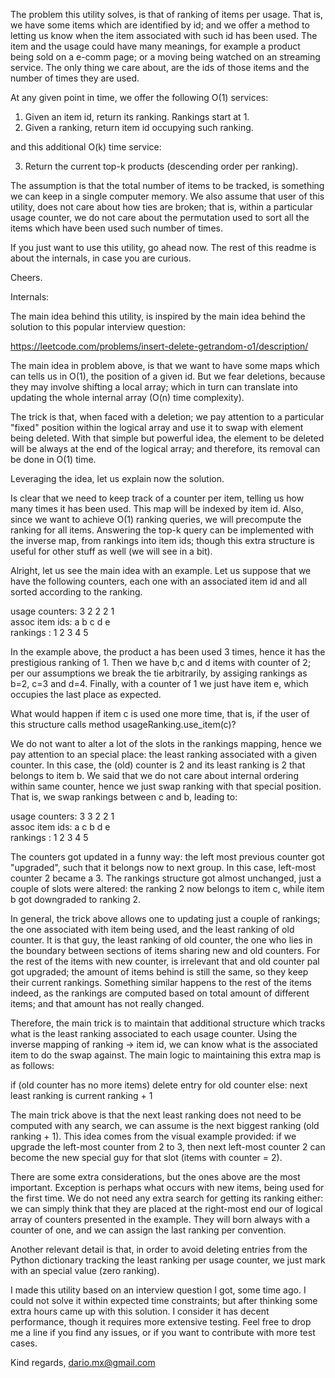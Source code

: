 The problem this utility solves, is that of ranking of items per usage. That is, 
we have some items which are identified by id; and we offer a method to letting
us know when the item associated with such id has been used. The item and the 
usage could have many meanings, for example a product being sold on a e-comm
page; or a moving being watched on an streaming service. The only thing we care
about, are the ids of those items and the number of times they are used.

At any given point in time, we offer the following O(1) services:

1. Given an item id, return its ranking. Rankings start at 1.
2. Given a ranking, return item id occupying such ranking.

and this additional O(k) time service:

3. Return the current top-k products (descending order per ranking).

The assumption is that the total number of items to be tracked, is something we
can keep in a single computer memory. We also assume that user of this utility,
does not care about how ties are broken; that is, within a particular usage
counter, we do not care about the permutation used to sort all the items which
have been used such number of times.

If you just want to use this utility, go ahead now. The rest of this readme is
about the internals, in case you are curious.

Cheers.


Internals:

The main idea behind this utility, is inspired by the main idea behind the 
solution to this popular interview question:

https://leetcode.com/problems/insert-delete-getrandom-o1/description/

The main idea in problem above, is that we want to have some maps which can
tells us in O(1), the position of a given id. But we fear deletions, because
they may involve shifting a local array; which in turn can translate into 
updating the whole internal array (O(n) time complexity). 

The trick is that, when faced with a deletion; we pay attention to a particular 
"fixed" position within the logical array and use it to swap with element being 
deleted. With that simple but powerful idea, the element to be deleted will be 
always at the end of the logical array; and therefore, its removal can be done 
in O(1) time.

Leveraging the idea, let us explain now the solution.

Is clear that we need to keep track of a counter per item, telling us how many
times it has been used. This map will be indexed by item id. Also, since we want
to achieve O(1) ranking queries, we will precompute the ranking for all items.
Answering the top-k query can be implemented with the inverse map, from rankings
into item ids; though this extra structure is useful for other stuff as well
(we will see in a bit).

Alright, let us see the main idea with an example. Let us suppose that we have
the following counters, each one with an associated item id and all sorted
according to the ranking.

usage counters: 3 2 2 2 1 <br />
assoc item ids: a b c d e <br />
rankings      : 1 2 3 4 5 <br />

In the example above, the product a has been used 3 times, hence it has the 
prestigious ranking of 1. Then we have b,c and d items with counter of 2;
per our assumptions we break the tie arbitrarily, by assiging rankings as b=2,
c=3 and d=4. Finally, with a counter of 1 we just have item e, which occupies
the last place as expected.

What would happen if item c is used one more time, that is, if the user of this
structure calls method usageRanking.use_item(c)?

We do not want to alter a lot of the slots in the rankings mapping, hence we pay
attention to an special place: the least ranking associated with a given counter.
In this case, the (old) counter is 2 and its least ranking is 2 that belongs to
item b. We said that we do not care about internal ordering within same counter,
hence we just swap ranking with that special position. That is, we swap rankings
between c and b, leading to:

usage counters: 3 3 2 2 1 <br />
assoc item ids: a c b d e <br />
rankings      : 1 2 3 4 5 <br />

The counters got updated in a funny way: the left most previous counter got
"upgraded", such that it belongs now to next group. In this case, left-most
counter 2 became a 3. The rankings structure got almost unchanged, just a couple
of slots were altered: the ranking 2 now belongs to item c, while item b got 
downgraded to ranking 2. 

In general, the trick above allows one to updating just a couple of rankings;
the one associated with item being used, and the least ranking of old counter.
It is that guy, the least ranking of old counter, the one who lies in the
boundary between sections of items sharing new and old counters. For the rest
of the items with new counter, is irrelevant that and old counter pal got 
upgraded; the amount of items behind is still the same, so they keep their 
current rankings. Something similar happens to the rest of the items indeed,
as the rankings are computed based on total amount of different items; and
that amount has not really changed.

Therefore, the main trick is to maintain that additional structure which tracks
what is the least ranking associated to each usage counter. Using the inverse
mapping of ranking -> item id, we can know what is the associated item to do
the swap against. The main logic to maintaining this extra map is as follows:

if (old counter has no more items)
  delete entry for old counter
else:
  next least ranking is current ranking + 1
  
The main trick above is that the next least ranking does not need to be computed
with any search, we can assume is the next biggest ranking (old ranking + 1).
This idea comes from the visual example provided: if we upgrade the left-most
counter from 2 to 3, then next left-most counter 2 can become the new special
guy for that slot (items with counter = 2).

There are some extra considerations, but the ones above are the most important.
Exception is perhaps what occurs with new items, being used for the first time. 
We do not need any extra search for getting its ranking either: we can simply 
think that they are placed at the right-most end our of logical array of counters 
presented in the example. They will born always with a counter of one, and we can 
assign the last ranking per convention. 

Another relevant detail is that, in order to avoid deleting entries from the
Python dictionary tracking the least ranking per usage counter, we just mark
with an special value (zero ranking). 

I made this utility based on an interview question I got, some time ago. I could
not solve it within expected time constraints; but after thinking some extra
hours came up with this solution. I consider it has decent performance, though
it requires more extensive testing. Feel free to drop me a line if you find
any issues, or if you want to contribute with more test cases.

Kind regards, 
dario.mx@gmail.com


